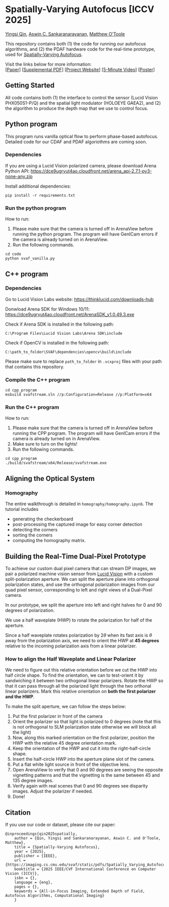 # Spatially-Varying Autofocus [ICCV 2025]

[Yingsi Qin](https://yingsiqin.github.io/), [Aswin C. Sankaranarayanan](https://users.ece.cmu.edu/~saswin/), [Matthew O'Toole](https://www.cs.cmu.edu/~motoole2/)

This repository contains both (1) the code for running our autofocus algorithms, and (2) the PDAF hardware code for the real-time prototype, used for [Spatially-Varying Autofocus](https://imaging.cs.cmu.edu/svaf/). 

Visit the links below for more information:\
 [[Paper](https://imaging.cs.cmu.edu/svaf/static/pdfs/Spatially_Varying_Autofocus.pdf)] [[Supplemental PDF](https://imaging.cs.cmu.edu/svaf/static/pdfs/Spatially_Varying_Autofocus-supp.pdf)] [[Project Website](https://imaging.cs.cmu.edu/svaf/)] [[5-Minute Video](https://www.youtube.com/watch?v=WNPkUB9o2Fo)] [[Poster](https://imaging.cs.cmu.edu/svaf/static/pdfs/Spatially_Varying_Autofocus-poster.pdf)]

## Getting Started

All code contains both (1) the interface to control the sensor (Lucid Vision PHX050S1-P/Q) and the spatial light modulator (HOLOEYE GAEA2), and (2) the algorithm to produce the depth map that we use to control focus. 

## Python program

This program runs vanilla optical flow to perform phase-based autofocus. Detailed code for our CDAF and PDAF algoriothms are coming soon.

### Dependencies
If you are using a Lucid Vision polarized camera, please download Arena Python API:
https://dce9ugryut4ao.cloudfront.net/arena_api-2.7.1-py3-none-any.zip

Install additional dependencies:
```
pip install -r requirements.txt
```

### Run the python program
How to run:
1. Please make sure that the camera is turned off in ArenaView before running the python program. The program will have GenICam errors if the camera is already turned on in ArenaView.
2. Run the following commands.
```
cd code
python svaf_vanilla.py
```

## C++ program
### Dependencies
Go to Lucid Vision Labs website:
https://thinklucid.com/downloads-hub

Donwload Arena SDK for Windows 10/11:
https://dce9ugryut4ao.cloudfront.net/ArenaSDK_v1.0.49.3.exe

Check if Arena SDK is installed in the following path:
```
C:\Program Files\Lucid Vision Labs\Arena SDK\include
```

Check if OpenCV is installed in the following path:
```
C:\path_to_folder\SVAF\dependencies\opencv\build\include
```

Please make sure to replace `path_to_folder` in `.vcxproj` files with your path that contains this repository.

### Compile the C++ program
```
cd cpp_program
msbuild svafstream.sln //p:Configuration=Release //p:Platform=x64
```

### Run the C++ program
How to run:
1. Please make sure that the camera is turned off in ArenaView before running the CPP program. The program will have GenICam errors if the camera is already turned on in ArenaView.
2. Make sure to turn on the lights!
3. Run the following commands.
```
cd cpp_program
./build/svafstream/x64/Release/svafstream.exe
```

## Aligning the Optical System

### Homography
The entire walkthrough is detailed in `homography/homography.ipynb`. The tutorial includes 
- generating the checkerboard
- post-processing the captured image for easy corner detection
- detecting the corners
- sorting the corners
- computing the homography matrix.

## Building the Real-Time Dual-Pixel Prototype

To achieve our custom dual pixel camera that can stream DP images, we pair a polarized machine vision sensor from [Lucid Vision](https://thinklucid.com/product/phoenix-5-0-mp-polarization-model-imx264mzrmyr/) with a custom split-polarization aperture. We can split the aperture plane into orthogonal polarization states, and use the orthogonal polarization images from our quad pixel sensor, corresponding to left and right views of a Dual-Pixel camera.

In our prototype, we split the aperture into left and right halves for 0 and 90 degrees of polarization.

We use a half waveplate (HWP) to rotate the polarization for half of the aperture.

Since a half waveplate rotates polarization by $2\theta$ when its fast axis is $\theta$ away from the polarization axis, we need to orient the HWP at **45 degrees** relative to the incoming polarization axis from a linear polarizer.

### How to align the Half Waveplate and Linear Polarizer

We need to figure out this relative orientation before we cut the HWP into half circle shape. To find the orientation, we can to test-orient it by sandwiching it between two orthogonal linear polarizers. Rotate the HWP so that it can pass through all the polarized light through the two orthonal linear polarizers. Mark this relative orientation on **both the first polarizer and the HWP**.

To make the split aperture, we can follow the steps below:
1. Put the first polarizer in front of the camera
2. Orient the polarizer so that light is polarized to 0 degrees (note that this is not orthogonal to SLM polarization state otherwise we will block all the light)
3. Now, along this marked orientation on the first polarizer, position the HWP with the relative 45 degree orientation mark.
4. Keep the orientation of the HWP and cut it into the right-half-circle shape.
5. Insert the half-circle HWP into the aperture plane slot of the camera.
6. Put a flat white light source in front of the objective lens.
7. Open ArenaView to verify that 0 and 90 degrees are seeing the opposite vignetting patterns and that the vignetting is the same between 45 and 135 degree images.
8. Verify again with real scenes that 0 and 90 degrees see disparity images. Adjust the polarizer if needed.
9. Done!

## Citation

If you use our code or dataset, please cite our paper:
```
@inproceedings{qin2025spatially,
    author = {Qin, Yingsi and Sankaranarayanan, Aswin C. and O'Toole, Matthew},
    title = {Spatially-Varying Autofocus},
    year = {2025},
    publisher = {IEEE},
    url = {https://imaging.cs.cmu.edu/svaf/static/pdfs/Spatially_Varying_Autofocus.pdf},
    booktitle = {2025 IEEE/CVF International Conference on Computer Vision (ICCV)},
    isbn = {},
    language = {eng},
    pages = {},
    keywords = {All-in-Focus Imaging, Extended Depth of Field, Autofocus Algorithms, Computational Imaging}
    }
```
